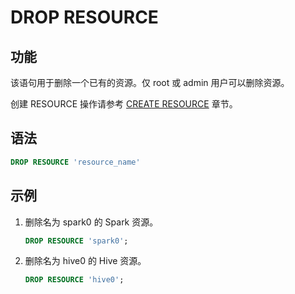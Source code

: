 # DROP RESOURCE

## 功能

该语句用于删除一个已有的资源。仅 root 或 admin 用户可以删除资源。

创建 RESOURCE 操作请参考 [CREATE RESOURCE](../data-definition/CREATE_RESOURCE.md) 章节。

## 语法

```sql
DROP RESOURCE 'resource_name'
```

## 示例

1. 删除名为 spark0 的 Spark 资源。

    ```SQL
    DROP RESOURCE 'spark0';
    ```

2. 删除名为 hive0 的 Hive 资源。

    ```SQL
    DROP RESOURCE 'hive0';
    ```
